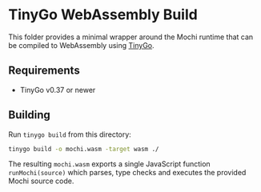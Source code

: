 # TinyGo WebAssembly Build

This folder provides a minimal wrapper around the Mochi runtime that can be
compiled to WebAssembly using [TinyGo](https://tinygo.org/).

## Requirements

* TinyGo v0.37 or newer

## Building

Run `tinygo build` from this directory:

```bash
tinygo build -o mochi.wasm -target wasm ./
```

The resulting `mochi.wasm` exports a single JavaScript function `runMochi(source)`
which parses, type checks and executes the provided Mochi source code.
